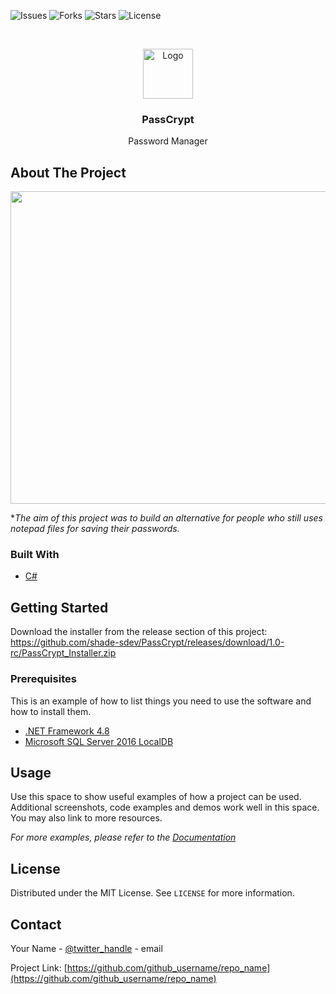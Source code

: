 <!--
*** Thanks for checking out the Best-README-Template. If you have a suggestion
*** that would make this better, please fork the repo and create a pull request
*** or simply open an issue with the tag "enhancement".
*** Thanks again! Now go create something AMAZING! :D
***
***
***
*** To avoid retyping too much info. Do a search and replace for the following:
*** github_username, repo_name, twitter_handle, email, project_title, project_description
-->



<!-- PROJECT SHIELDS -->
<!--
*** I'm using markdown "reference style" links for readability.
*** Reference links are enclosed in brackets [ ] instead of parentheses ( ).
*** See the bottom of this document for the declaration of the reference variables
*** for contributors-url, forks-url, etc. This is an optional, concise syntax you may use.
*** https://www.markdownguide.org/basic-syntax/#reference-style-links
-->
![Issues](https://img.shields.io/github/issues/shade-sdev/PassCrypt)
![Forks](https://img.shields.io/github/forks/shade-sdev/PassCrypt)
![Stars](https://img.shields.io/github/stars/shade-sdev/PassCrypt)
![License](https://img.shields.io/github/license/shade-sdev/PassCrypt)



<!-- PROJECT LOGO -->
<br />
<p align="center">
  <a href="https://github.com/shade-sdev/PassCrypt">
    <img src="https://i.imgur.com/o0jzbiO.png" alt="Logo" width="80" height="80">
  </a>

  <h3 align="center">PassCrypt</h3>

  <p align="center">
    Password Manager
    <br />
 
  </p>
</p>



<!-- ABOUT THE PROJECT -->
## About The Project

<img src="https://i.imgur.com/JrTGpuB.png" width="1200px" height="500px">

**The aim of this project was to build an alternative for people who still uses notepad files for saving their passwords.*


### Built With

* [C#](https://docs.microsoft.com/en-us/dotnet/csharp/)




<!-- GETTING STARTED -->
## Getting Started

Download the installer from the release section of this project: https://github.com/shade-sdev/PassCrypt/releases/download/1.0-rc/PassCrypt_Installer.zip

### Prerequisites

This is an example of how to list things you need to use the software and how to install them.
* [.NET Framework 4.8](https://download.visualstudio.microsoft.com/download/pr/7afca223-55d2-470a-8edc-6a1739ae3252/abd170b4b0ec15ad0222a809b761a036/ndp48-x86-x64-allos-enu.exe)
* [Microsoft SQL Server 2016 LocalDB](https://download.microsoft.com/download/4/1/A/41AD6EDE-9794-44E3-B3D5-A1AF62CD7A6F/sql16_sp2_dlc/en-us/SqlLocalDB.msi)


<!-- USAGE EXAMPLES -->
## Usage

Use this space to show useful examples of how a project can be used. Additional screenshots, code examples and demos work well in this space. You may also link to more resources.

_For more examples, please refer to the [Documentation](https://example.com)_







<!-- LICENSE -->
## License

Distributed under the MIT License. See `LICENSE` for more information.



<!-- CONTACT -->
## Contact

Your Name - [@twitter_handle](https://twitter.com/twitter_handle) - email

Project Link: [https://github.com/github_username/repo_name](https://github.com/github_username/repo_name)










